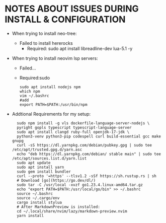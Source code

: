 # NOTES ABOUT ISSUES DURING INSTALL & CONFIGURATION

- When trying to install neo-tree:
  - Failed to install hererocks
    - Required:
      sudo apt install libreadline-dev lua-5.1 -y
- When trying to install neovim lsp servers:
  - Failed...
  - Required:sudo

        
        sudo apt install nodejs npm
        which npm
        vim ~/.bashrc
        #add
        export PATH=$PATH:/usr/bin/npm
        

- Addtional Requirements for my setup:

        sudo npm install -g vls dockerfile-language-server-nodejs \
        pyright gopls typescript typescript-language-server
        sudo apt install clangd ruby-full openjdk-17-jdk \
        python3-venv python3-pip codespell curl build-essential gcc make gnupg
        curl -sS https://dl.yarnpkg.com/debian/pubkey.gpg | sudo tee /etc/apt/trusted.gpg.d/yarn.asc
        echo "deb https://dl.yarnpkg.com/debian/ stable main" | sudo tee /etc/apt/sources.list.d/yarn.list
        sudo apt update
        sudo apt install yarn
        sudo gem install bundler
        curl --proto '=https' --tlsv1.2 -sSf https://sh.rustup.rs | sh
        # Download [go](https://go.dev/dl/)
        sudo tar -C /usr/local -xvzf go1.23.4.linux-amd64.tar.gz 
        echo "export PATH=$PATH:/usr/local/go/bin" >> ~/.bashrc
        source ~/.bashrc
        source ~/.cargo/env
        cargo install stylua
        # After MarkdownPreview is installed:
        cd ~/.local/share/nvim/lazy/markdown-preview.nvim
        yarn install
        
        
